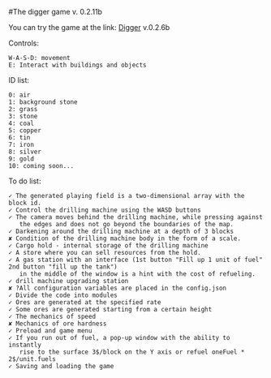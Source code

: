 #The digger game v. 0.2.11b

You can try the game at the link: [Digger](http://q90175e4.beget.tech) v.0.2.6b

Controls:
    
    W-A-S-D: movement
    E: Interact with buildings and objects

ID list:

    0: air
    1: background stone
    2: grass
    3: stone
    4: coal
    5: copper
    6: tin
    7: iron
    8: silver
    9: gold
    10: coming soon...

To do list:

    ✓ The generated playing field is a two-dimensional array with the block id.
    ✓ Control the drilling machine using the WASD buttons
    ✓ The camera moves behind the drilling machine, while pressing against 
       the edges and does not go beyond the boundaries of the map.
    ✓ Darkening around the drilling machine at a depth of 3 blocks
    ✘ Condition of the drilling machine body in the form of a scale.
    ✓ Cargo hold - internal storage of the drilling machine
    ✓ A store where you can sell resources from the hold.
    ✓ A gas station with an interface (1st button "Fill up 1 unit of fuel" 2nd button "fill up the tank")
       in the middle of the window is a hint with the cost of refueling.
    ✓ drill machine upgrading station
    ✘ ?All configuration variables are placed in the config.json
    ✓ Divide the code into modules
    ✓ Ores are generated at the specified rate
    ✓ Some ores are generated starting from a certain height
    ✓ The mechanics of speed
    ✘ Mechanics of ore hardness
    ✓ Preload and game menu
    ✓ If you run out of fuel, a pop-up window with the ability to instantly 
       rise to the surface 3$/block on the Y axis or refuel oneFuel * 2$/unit.fuels
    ✓ Saving and loading the game
